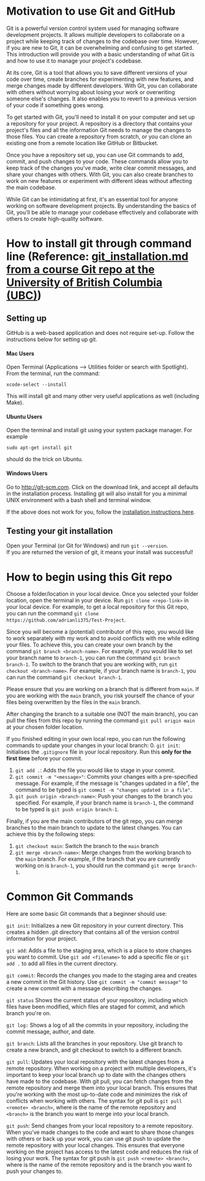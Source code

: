 # Motivation to use Git and GitHub

Git is a powerful version control system used for managing software development projects. It allows multiple developers to collaborate on a project while keeping track of changes to the codebase over time. However, if you are new to Git, it can be overwhelming and confusing to get started. This introduction will provide you with a basic understanding of what Git is and how to use it to manage your project's codebase.

At its core, Git is a tool that allows you to save different versions of your code over time, create branches for experimenting with new features, and merge changes made by different developers. With Git, you can collaborate with others without worrying about losing your work or overwriting someone else's changes. It also enables you to revert to a previous version of your code if something goes wrong.

To get started with Git, you'll need to install it on your computer and set up a repository for your project. A repository is a directory that contains your project's files and all the information Git needs to manage the changes to those files. You can create a repository from scratch, or you can clone an existing one from a remote location like GitHub or Bitbucket.

Once you have a repository set up, you can use Git commands to add, commit, and push changes to your code. These commands allow you to keep track of the changes you've made, write clear commit messages, and share your changes with others. With Git, you can also create branches to work on new features or experiment with different ideas without affecting the main codebase.

While Git can be intimidating at first, it's an essential tool for anyone working on software development projects. By understanding the basics of Git, you'll be able to manage your codebase effectively and collaborate with others to create high-quality software.

# How to install git through command line (Reference: [git_installation.md from a course Git repo at the University of British Columbia (UBC)](https://github.com/UBC-CS/cpsc330-2022W2/blob/main/docs/git_installation.md))

## Setting up

GitHub is a web-based application and does not require set-up. Follow the instructions below for setting up git. 

#### Mac Users

Open Terminal (Applications –> Utilities folder or search with Spotlight). From the terminal, run the command:

```
xcode-select --install
```

This will install git and many other very useful applications as well (including Make).

#### Ubuntu Users

Open the terminal and install git using your system package manager. For example

```
sudo apt-get install git
```

should do the trick on Ubuntu.

#### Windows Users

Go to http://git-scm.com. Click on the download link, and accept all defaults in the installation process. 
Installing git will also install for you a minimal UNIX environment with a bash shell and terminal window. 

If the above does not work for you, follow the [installation instructions here](https://git-scm.com/book/en/v2/Getting-Started-Installing-Git).

## Testing your git installation

Open your Terminal (or Git for Windows) and run `git --version`.  
If you are returned the version of git, it means your install was successful!

# How to begin using this Git repo

Choose a folder/location in your local device. Once you selected your folder location, open the terminal in your device. Run `git clone <repo-link>` in your local device. For example, to get a local repository for this Git repo, you can run the command `git clone https://github.com/adrianli375/Test-Project`. 

Since you will become a (potential) contributor of this repo, you would like to work separately with my work and to avoid conflicts with me while editing your files. To achieve this, you can create your own branch by the command `git branch <branch-name>`. For example, if you would like to set your branch name to `branch-1`, you can run the command `git branch branch-1`. To switch to the branch that you are working with, run `git checkout <branch-name>`. For example, if your branch name is `branch-1`, you can run the command `git checkout branch-1`. 

Please ensure that you are working on a branch that is different from `main`. If you are working with the `main` branch, you risk yourself the chance of your files being overwritten by the files in the `main` branch. 

After changing the branch to a suitable one (NOT the main branch), you can pull the files from this repo by running the command `git pull origin main` at your chosen folder location. 

If you finished editing in your own local repo, you can run the following commands to update your changes in your local branch: 
0. `git init`: Initialises the `.gitignore` file in your local repository. Run this **only for the first time** before your commit. 
1. `git add .`: Adds the file you would like to stage in your commit. 
2. `git commit -m "<message>"`: Commits your changes with a pre-specified message. For example, if the message is "changes updated in a file", the command to be typed is `git commit -m "changes updated in a file"`. 
3. `git push origin <branch-name>`: Push your changes to the branch you specified. For example, if your branch name is `branch-1`, the command to be typed is `git push origin branch-1`. 

Finally, if you are the main contributors of the git repo, you can merge branches to the main branch to update to the latest changes. You can achieve this by the following steps: 
1. `git checkout main`: Switch the branch to the `main` branch
2. `git merge <branch-name>`: Merge changes from the working branch to the `main` branch. For example, if the branch that you are currently working on is `branch-1`, you should run the command `git merge branch-1`. 

# Common Git Commands

Here are some basic Git commands that a beginner should use:

`git init`: Initializes a new Git repository in your current directory. This creates a hidden .git directory that contains all of the version control information for your project.

`git add`: Adds a file to the staging area, which is a place to store changes you want to commit. Use `git add <filename>` to add a specific file or `git add .` to add all files in the current directory.

`git commit`: Records the changes you made to the staging area and creates a new commit in the Git history. Use `git commit -m "commit message"` to create a new commit with a message describing the changes.

`git status` Shows the current status of your repository, including which files have been modified, which files are staged for commit, and which branch you're on.

`git log:` Shows a log of all the commits in your repository, including the commit message, author, and date.

`git branch`: Lists all the branches in your repository. Use git branch <branch-name> to create a new branch, and git checkout <branch-name> to switch to a different branch.

`git pull`: Updates your local repository with the latest changes from a remote repository. When working on a project with multiple developers, it's important to keep your local branch up to date with the changes others have made to the codebase. With git pull, you can fetch changes from the remote repository and merge them into your local branch. This ensures that you're working with the most up-to-date code and minimizes the risk of conflicts when working with others. The syntax for git pull is `git pull <remote> <branch>`, where <remote> is the name of the remote repository and `<branch>` is the branch you want to merge into your local branch.

`git push`: Send changes from your local repository to a remote repository. When you've made changes to the code and want to share those changes with others or back up your work, you can use git push to update the remote repository with your local changes. This ensures that everyone working on the project has access to the latest code and reduces the risk of losing your work. The syntax for git push is `git push <remote> <branch>`, where <remote> is the name of the remote repository and <branch> is the branch you want to push your changes to.
